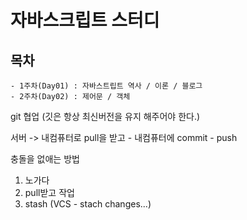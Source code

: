 # 자바스크립트 스터디

## 목차
    - 1주차(Day01) : 자바스트립트 역사 / 이론 / 블로그
    - 2주차(Day02) : 제어문 / 객체

git
협업 (깃은 항상 최신버전을 유지 해주어야 한다.)

서버 -> 내컴퓨터로 pull을 받고 - 내컴퓨터에 commit - push

충돌을 없애는 방법
1. 노가다
2. pull받고 작업
3. stash (VCS - stach changes...)